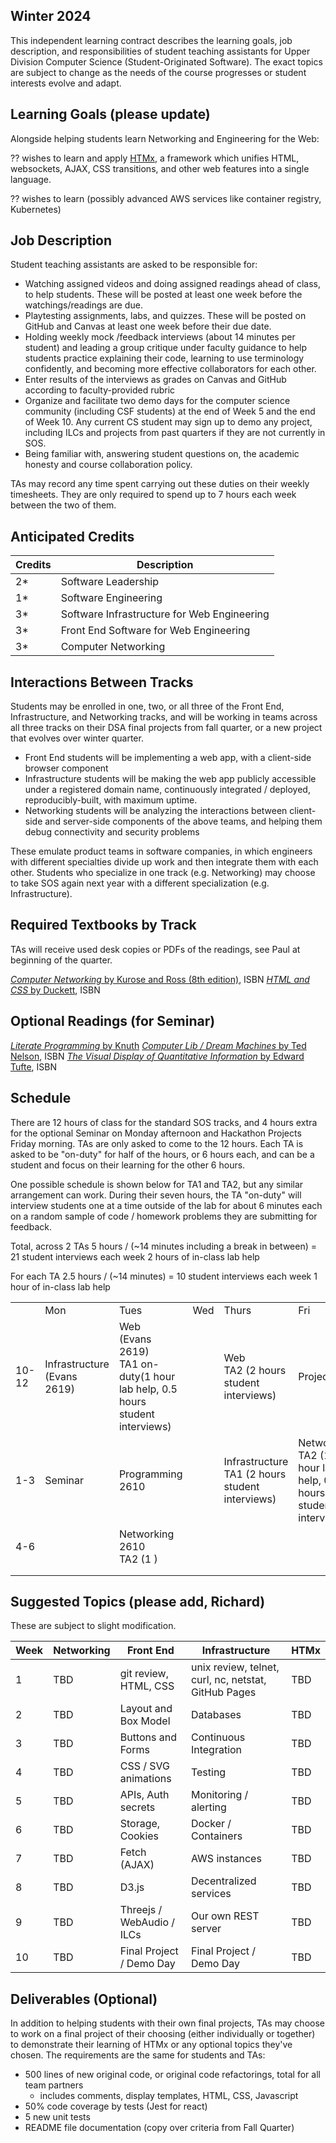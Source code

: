 ## Winter 2024

This independent learning contract describes the learning goals, job description, and responsibilities of student teaching assistants for Upper Division Computer Science (Student-Originated Software). The exact topics are subject to change as the needs of the course progresses or student interests evolve and adapt.

## Learning Goals (please update)

Alongside helping students learn Networking and Engineering for the Web:

?? wishes to learn and apply [HTMx](https://htmx.org/), a framework which unifies HTML, websockets, AJAX, CSS transitions, and other web features into a single language.

?? wishes to learn (possibly advanced AWS services like container registry, Kubernetes)

## Job Description
Student teaching assistants are asked to be responsible for:
* Watching assigned videos and doing assigned readings ahead of class, to help students. These will be posted at least one week before the watchings/readings are due.
* Playtesting assignments, labs, and quizzes. These will be posted on GitHub and Canvas at least one week before their due date.
* Holding weekly mock /feedback interviews (about 14 minutes per student) and leading a group critique under faculty guidance to help students practice explaining their code, learning to use terminology confidently, and becoming more effective collaborators for each other.
* Enter results of the interviews as grades on Canvas and GitHub according to faculty-provided rubric
* Organize and facilitate two demo days for the computer science community (including CSF students) at the end of Week 5 and the end of Week 10. Any current CS student may sign up to demo any project, including ILCs and projects from past quarters if they are not currently in SOS.
* Being familiar with, answering student questions on, the academic honesty and course collaboration policy.
 
TAs may record any time spent carrying out these duties on their weekly timesheets. They are only required to spend up to 7 hours each week between the two of them.

## Anticipated Credits

| Credits | Description |
| ---- | ---- |
| 2* | Software Leadership |
| 1* | Software Engineering |
| 3* | Software Infrastructure for Web Engineering |
| 3* | Front End Software for Web Engineering |
| 3* | Computer Networking |

## Interactions Between Tracks
Students may be enrolled in one, two, or all three of the Front End, Infrastructure, and Networking tracks, and will be working in teams across all three tracks on their DSA final projects from fall quarter, or a new project that evolves over winter quarter.

* Front End students will be implementing a web app, with a client-side browser component
* Infrastructure students will be making the web app publicly accessible under a registered domain name, continuously integrated / deployed, reproducibly-built, with maximum uptime.
* Networking students will be analyzing the interactions between client-side and server-side components of the above teams, and helping them debug connectivity and security problems

These emulate product teams in software companies, in which engineers with different specialties divide up work and then integrate them with each other. Students who specialize in one track (e.g. Networking) may choose to take SOS again next year with a different specialization (e.g. Infrastructure).

## Required Textbooks by Track

TAs will receive used desk copies or PDFs of the readings, see Paul at beginning of the quarter.

[_Computer Networking_ by Kurose and Ross (8th edition)](https://www.pearson.com/en-us/subject-catalog/p/computer-networking/P200000003334/9780135928615), ISBN
[_HTML and CSS_ by Duckett](https://htmlandcssbook.com/), ISBN

## Optional Readings (for Seminar)


[_Literate Programming_ by Knuth](http://www.literateprogramming.com/knuthweb.pdf)
[_Computer Lib / Dream Machines_ by Ted Nelson](http://worrydream.com/refs/Nelson-ComputerLibDreamMachines1975.pdf), ISBN
[_The Visual Display of Quantitative Information_ by Edward Tufte](https://www.edwardtufte.com/tufte/books_vdqi), ISBN
## Schedule 
There are 12 hours of class for the standard SOS tracks, and 4 hours extra for the optional
Seminar on Monday afternoon and Hackathon Projects Friday morning. TAs are only asked to come to the 12 hours. Each TA is asked to be "on-duty" for half of the hours, or 6 hours each, and can be a student and focus on their learning for the other 6 hours.

One possible schedule is shown below for TA1 and TA2, but any similar arrangement can work. During their seven hours, the TA "on-duty" will interview students one at a time outside of the lab for about 6 minutes each on a random sample of code / homework problems they are submitting for feedback.

Total, across 2 TAs
5 hours / (~14 minutes including a break in between) = 21 student interviews each week
2 hours of in-class lab help

For each TA
2.5 hours / (~14 minutes) = 10 student interviews each week
1 hour of in-class lab help

|  |  |  |  |  |  |
| ---- | ---- | ---- | ---- | ---- | ---- |
|  | Mon | Tues | Wed | Thurs | Fri |
| 10-12 | Infrastructure  <br>(Evans 2619) | Web  <br>(Evans 2619)<br>TA1 on-duty(1 hour lab help, 0.5 hours student interviews) |  | Web<br>TA2 (2 hours student interviews)  | Projects |
| 1-3 | Seminar | Programming  <br>2610 |  | Infrastructure<br>TA1 (2 hours student interviews) | Networking<br>TA2 (1 hour lab help, 0.5 hours student interviews) |
| 4-6 |  | Networking  <br>2610<br>TA2 (1 ) |  |  |  |
|  |  |  |  |  |  |
|  |  |  |  |  |  |
## Suggested Topics (please add, Richard)
These are subject to slight modification.

| Week | Networking | Front End | Infrastructure | HTMx |
| ---- | ---- | ---- | ---- | ---- |
| 1 | TBD | git review, HTML, CSS | unix review, telnet, curl, nc, netstat, GitHub Pages | TBD |
| 2 | TBD | Layout and Box Model | Databases | TBD |
| 3 | TBD | Buttons and Forms | Continuous Integration | TBD |
| 4 | TBD | CSS / SVG animations | Testing | TBD |
| 5 | TBD | APIs, Auth secrets | Monitoring / alerting | TBD |
| 6 | TBD | Storage, Cookies | Docker / Containers | TBD |
| 7 | TBD | Fetch (AJAX) | AWS instances | TBD |
| 8 | TBD | D3.js | Decentralized services | TBD |
| 9 | TBD | Threejs / WebAudio / ILCs | Our own REST server | TBD |
| 10 | TBD | Final Project / Demo Day | Final Project / Demo Day | TBD |

## Deliverables (Optional)
In addition to helping students with their own final projects, TAs may choose to work on a final project of their choosing (either individually or together) to demonstrate their learning of HTMx or any optional topics they've chosen. The requirements are the same for students and TAs:
* 500 lines of new original code, or original code refactorings, total for all team partners
	* includes comments, display templates, HTML, CSS, Javascript
* 50% code coverage by tests (Jest for react)
* 5 new unit tests
* README file documentation (copy over criteria from Fall Quarter)